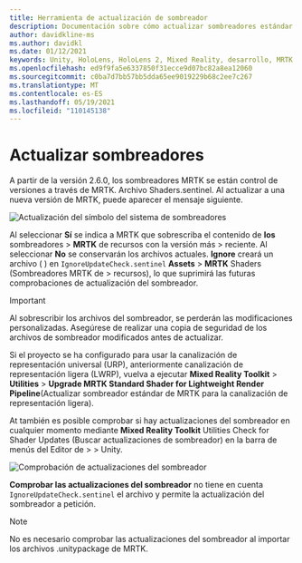 ```yaml
---
title: Herramienta de actualización de sombreador
description: Documentación sobre cómo actualizar sombreadores estándar de MRTK
author: davidkline-ms
ms.author: davidkl
ms.date: 01/12/2021
keywords: Unity, HoloLens, HoloLens 2, Mixed Reality, desarrollo, MRTK
ms.openlocfilehash: ed9f9fa5e6337850f31ecce9d07bc82a8ea12060
ms.sourcegitcommit: c0ba7d7bb57bb5dda65ee9019229b68c2ee7c267
ms.translationtype: MT
ms.contentlocale: es-ES
ms.lasthandoff: 05/19/2021
ms.locfileid: "110145138"
---
```

# <a name="updating-shaders"></a>Actualizar sombreadores

A partir de la versión 2.6.0, los sombreadores MRTK se están control de versiones a través de MRTK. Archivo Shaders.sentinel. Al actualizar a una nueva versión de MRTK, puede aparecer el mensaje siguiente.

![Actualización del símbolo del sistema de sombreadores](../images/tools/UpdateShaderPrompt.png)

Al seleccionar **Sí** se indica a MRTK que sobrescriba el contenido de **los** sombreadores  >  **MRTK** de recursos con la versión más  >   reciente. Al seleccionar **No** se conservarán los archivos actuales. **Ignore** creará un archivo ( ) en `IgnoreUpdateCheck.sentinel` **Assets**  >  **MRTK** Shaders (Sombreadores MRTK de  >  recursos), lo que suprimirá las futuras comprobaciones de actualización del sombreador.

> [!IMPORTANT]
> Al sobrescribir los archivos del sombreador, se perderán las modificaciones personalizadas. Asegúrese de realizar una copia de seguridad de los archivos de sombreador modificados antes de actualizar.
>
> Si el proyecto se ha configurado para usar la canalización de representación universal (URP), anteriormente canalización de representación ligera (LWRP), vuelva a ejecutar **Mixed Reality Toolkit** > **Utilities** >
>  **Upgrade MRTK Standard Shader for Lightweight Render Pipeline**(Actualizar sombreador estándar de MRTK para la canalización de representación ligera).

At también es posible comprobar si hay actualizaciones del sombreador en cualquier momento mediante **Mixed Reality Toolkit** Utilities Check for Shader Updates (Buscar actualizaciones de sombreador) en la barra de menús del Editor de  >    >   Unity.

![Comprobación de actualizaciones del sombreador](../images/tools/ShaderUpdateMenu.png)

**Comprobar las actualizaciones del sombreador** no tiene en cuenta `IgnoreUpdateCheck.sentinel` el archivo y permite la actualización del sombreador a petición.

> [!NOTE]
> No es necesario comprobar las actualizaciones del sombreador al importar los archivos .unitypackage de MRTK.
